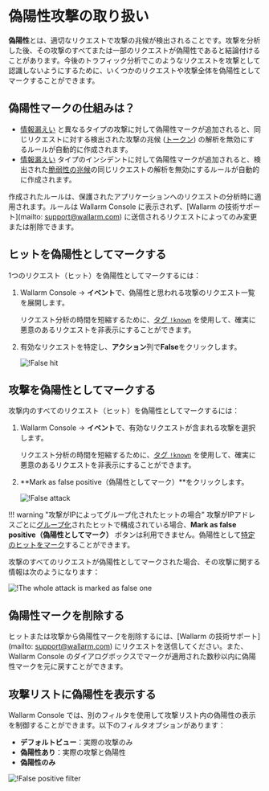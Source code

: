 [link-analyzing-attacks]:       analyze-attack.md

[img-false-attack]:             ../../images/user-guides/events/false-attack.png
[img-removed-attack-info]:      ../../images/user-guides/events/removed-attack-info.png

# 偽陽性攻撃の取り扱い

**偽陽性**とは、適切なリクエストで攻撃の兆候が検出されることです。攻撃を分析した後、その攻撃のすべてまたは一部のリクエストが偽陽性であると結論付けることがあります。今後のトラフィック分析でこのようなリクエストを攻撃として認識しないようにするために、いくつかのリクエストや攻撃全体を偽陽性としてマークすることができます。

## 偽陽性マークの仕組みは？

* [情報漏えい](../../attacks-vulns-list.md#information-exposure) と異なるタイプの攻撃に対して偽陽性マークが追加されると、同じリクエストに対する検出された攻撃の兆候 ([トークン](../../about-wallarm/protecting-against-attacks.md#library-libproton)) の解析を無効にするルールが自動的に作成されます。
* [情報漏えい](../../attacks-vulns-list.md#information-exposure) タイプのインシデントに対して偽陽性マークが追加されると、検出された[脆弱性の兆候](../../about-wallarm/detecting-vulnerabilities.md#vulnerability-detection-methods)の同じリクエストの解析を無効にするルールが自動的に作成されます。

作成されたルールは、保護されたアプリケーションへのリクエストの分析時に適用されます。ルールは Wallarm Console に表示されず、[Wallarm の技術サポート](mailto: support@wallarm.com) に送信されるリクエストによってのみ変更または削除できます。

## ヒットを偽陽性としてマークする

1つのリクエスト（ヒット）を偽陽性としてマークするには：

1. Wallarm Console → **イベント**で、偽陽性と思われる攻撃のリクエスト一覧を展開します。

    リクエスト分析の時間を短縮するために、[タグ `!known`](../search-and-filters/use-search.md#search-by-known-attacks-cve-and-wellknown-exploits) を使用して、確実に悪意のあるリクエストを非表示にすることができます。
2. 有効なリクエストを特定し、**アクション**列で**False**をクリックします。

    ![!False hit][img-false-attack]

## 攻撃を偽陽性としてマークする

攻撃内のすべてのリクエスト（ヒット）を偽陽性としてマークするには：

1. Wallarm Console → **イベント**で、有効なリクエストが含まれる攻撃を選択します。

    リクエスト分析の時間を短縮するために、[タグ `!known`](../search-and-filters/use-search.md#search-by-known-attacks-cve-and-wellknown-exploits) を使用して、確実に悪意のあるリクエストを非表示にすることができます。
2. **Mark as false positive（偽陽性としてマーク）**をクリックします。

    ![!False attack](../../images/user-guides/events/analyze-attack.png)

!!! warning "攻撃がIPによってグループ化されたヒットの場合"
    攻撃がIPアドレスごとに[グループ化](../../about-wallarm/protecting-against-attacks.md#attack)されたヒットで構成されている場合、**Mark as false positive（偽陽性としてマーク）** ボタンは利用できません。偽陽性として[特定のヒットをマーク](#mark-a-hit-as-a-false-positive)することができます。

攻撃のすべてのリクエストが偽陽性としてマークされた場合、その攻撃に関する情報は次のようになります：

![!The whole attack is marked as false one][img-removed-attack-info]

## 偽陽性マークを削除する

ヒットまたは攻撃から偽陽性マークを削除するには、[Wallarm の技術サポート](mailto: support@wallarm.com) にリクエストを送信してください。また、Wallarm Console のダイアログボックスでマークが適用された数秒以内に偽陽性マークを元に戻すことができます。

## 攻撃リストに偽陽性を表示する

Wallarm Console では、別のフィルタを使用して攻撃リスト内の偽陽性の表示を制御することができます。以下のフィルタオプションがあります：

* **デフォルトビュー**：実際の攻撃のみ
* **偽陽性あり**：実際の攻撃と偽陽性
* **偽陽性のみ**

![!False positive filter](../../images/user-guides/events/filter-for-falsepositive.png)